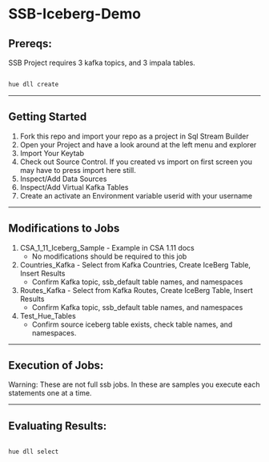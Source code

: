# SSB-Iceberg-Demo
 

## Prereqs:

SSB Project requires 3 kafka topics, and 3 impala tables.

```javascript

hue dll create

```

***

## Getting Started

1. Fork this repo and import your repo as a project in Sql Stream Builder
2. Open your Project and have a look around at the left menu and explorer
3. Import Your Keytab
4. Check out Source Control.  If you created vs import on first screen you may have to press import here still.
5. Inspect/Add Data Sources
6. Inspect/Add Virtual Kafka Tables
7. Create an activate an Environment variable userid with your username

***

## Modifications to Jobs

1. CSA_1_11_Iceberg_Sample - Example in CSA 1.11 docs
	* No modifications should be required to this job
2. Countries_Kafka - Select from Kafka Countries, Create IceBerg Table, Insert Results
	* Confirm Kafka topic, ssb_default table names, and namespaces
3. Routes_Kafka - Select from Kafka Routes, Create IceBerg Table, Insert Results
	* Confirm Kafka topic, ssb_default table names, and namespaces
4. Test_Hue_Tables
	* Confirm source iceberg table exists, check table names, and namespaces.

***

## Execution of Jobs:

Warning: These are not full ssb jobs.  In these are samples you execute each statements one at a time.

***

## Evaluating Results:

```javascript
 
hue dll select

```